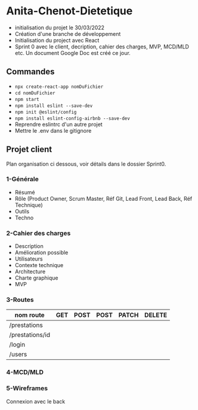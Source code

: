 # Anita-Chenot-Dietetique

- initialisation du projet le 30/03/2022
- Création d'une branche de développement
- Initialisation du project avec React
- Sprint 0 avec le client, decription, cahier des charges, MVP, MCD/MLD etc. Un document Google Doc est créé ce jour.

## Commandes

- `npx create-react-app nomDuFichier`
- `cd nomDuFichier`
- `npm start`
- `npm install eslint --save-dev`
- `npm init @eslint/config`
- `npm install eslint-config-airbnb --save-dev`
- Reprendre eslintrc d'un autre projet
- Mettre le .env dans le gitignore

## Projet client

Plan organisation ci dessous, voir détails dans le dossier Sprint0.

### 1-Générale

- Résumé
- Rôle (Product Owner, Scrum Master, Réf Git, Lead Front, Lead Back, Réf Technique)
- Outils
- Techno

### 2-Cahier des charges

- Description
- Amélioration possible
- Utilisateurs
- Contexte technique
- Architecture
- Charte graphique
- MVP

### 3-Routes

| nom route  | GET | POST | POST | PATCH | DELETE |
| - | - | - | - | - | - |
| /prestations|
| /prestations/id |
| /login |
| /users |

### 4-MCD/MLD

### 5-Wireframes

Connexion avec le back